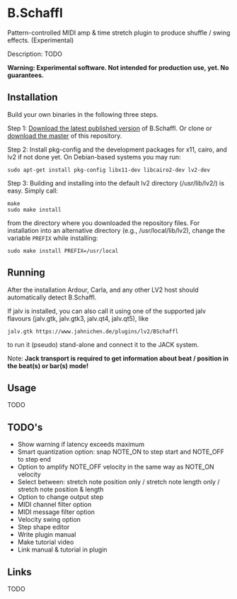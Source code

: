 # B.Schaffl

Pattern-controlled MIDI amp & time stretch plugin to produce shuffle / swing effects. (Experimental)

Description: TODO

**Warning: Experimental software. Not intended for production use, yet. No guarantees.**


## Installation

Build your own binaries in the following three steps.

Step 1: [Download the latest published version](https://github.com/sjaehn/BSchaffl/releases) of B.Schaffl. Or clone or
[download the master](https://github.com/sjaehn/BSchaffl/archive/master.zip) of this repository.

Step 2: Install pkg-config and the development packages for x11, cairo, and lv2 if not done yet. On
Debian-based systems you may run:
```
sudo apt-get install pkg-config libx11-dev libcairo2-dev lv2-dev
```

Step 3: Building and installing into the default lv2 directory (/usr/lib/lv2/) is easy. Simply call:

```
make
sudo make install
```

from the directory where you downloaded the repository files. For installation into an
alternative directory (e.g., /usr/local/lib/lv2), change the variable `PREFIX` while installing:

```
sudo make install PREFIX=/usr/local
```


## Running

After the installation Ardour, Carla, and any other LV2 host should automatically detect B.Schaffl.

If jalv is installed, you can also call it using one of the supported jalv flavours (jalv.gtk,
jalv.gtk3, jalv.qt4, jalv.qt5), like

```
jalv.gtk https://www.jahnichen.de/plugins/lv2/BSchaffl
```

to run it (pseudo) stand-alone and connect it to the JACK system.

Note: **Jack transport is required to get information about beat / position in the beat(s) or bar(s)
mode!**


## Usage

TODO


## TODO's

* Show warning if latency exceeds maximum
* Smart quantization option: snap NOTE_ON to step start and NOTE_OFF to step end
* Option to amplify NOTE_OFF velocity in the same way as NOTE_ON velocity
* Select between: stretch note position only / stretch note length only / stretch note position & length
* Option to change output step
* MIDI channel filter option
* MIDI message filter option
* Velocity swing option
* Step shape editor
* Write plugin manual
* Make tutorial video
* Link manual & tutorial in plugin


## Links

TODO
